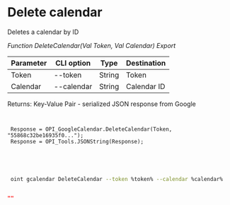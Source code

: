 ﻿---
sidebar_position: 5
---

# Delete calendar
 Deletes a calendar by ID


*Function DeleteCalendar(Val Token, Val Calendar) Export*

 | Parameter | CLI option | Type | Destination |
 |-|-|-|-|
 | Token | --token | String | Token |
 | Calendar | --calendar | String | Calendar ID |

 
 Returns: Key-Value Pair - serialized JSON response from Google

```bsl title="Code example"
	
 
 Response = OPI_GoogleCalendar.DeleteCalendar(Token, "55868c32be16935f0...");
 Response = OPI_Tools.JSONString(Response); 
 

	
```

```sh title="CLI command example"
 
 oint gcalendar DeleteCalendar --token %token% --calendar %calendar%


```


```json title="Result"

""

```
